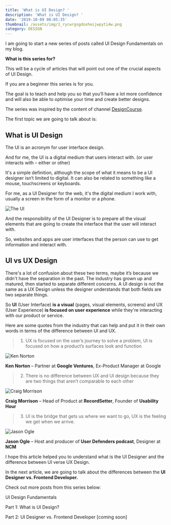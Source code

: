 ```yaml
---
title: 'What is UI Design? '
description: 'What is UI Design? '
date: '2019-10-09 08:05:35'
thumbnail: /assets/img/1_rycwrgsgdoxheijwpyti4w.png
category: DESIGN
---
```

I am going to start a new series of posts called UI Design Fundamentals on my blog.

**What is this series for?**

This will be a cycle of articles that will point out one of the crucial aspects of UI Design.

If you are a beginner this series is for you.

The goal is to teach and help you so that you’ll have a lot more confidence and will also be able to optimise your time and create better designs.

The series was inspired by the content of channel [DesignCourse](https://www.youtube.com/channel/UCVyRiMvfUNMA1UPlDPzG5Ow).

The first topic we are going to talk about is:

## What is UI Design

The UI is an acronym for user interface design.

And for me, the UI is a digital medium that users interact with. (or user interacts with – either or other)

It's a simple definition, although the scope of what it means to be a UI designer isn’t limited to digital. It can also be related to something like a mouse, touchscreens or keyboards.

For me, as a UI Designer for the web, it's the digital medium I work with, usually a screen in the form of a monitor or a phone.

![The UI](/assets/img/1_rycwrgsgdoxheijwpyti4w.png "The UI")

And the responsibility of the UI Designer is to prepare all the visual elements that are going to create the interface that the user will interact with.

So, websites and apps are user interfaces that the person can use to get information and interact with.

## UI vs UX Design

There's a lot of confusion about these two terms, maybe it’s because we didn't have the separation in the past. The industry has grown up and matured, then started to separate different concerns. A UI design is not the same as a UX Design unless the designer understands that both fields are two separate things.

So **UI** (User Interface) **is a visual** (pages, visual elements, screens) and UX (User Experience) **is focused on user experience** while they're interacting with our product or service.

Here are some quotes from the industry that can help and put it in their own words in terms of the difference between UI and UX.

> 1. UX is focused on the user’s journey to solve a problem, UI is focused on how a product’s surfaces look and function

![Ken Norton](/assets/img/ken-norton.png "Ken Norton")

**Ken Norton** – Partner at **Google Ventures**, Ex-Product Manager at Google

> 2. There is no difference between UX and UI design because they are two things that aren’t comparable to each other

![Craig Morrison](/assets/img/craig-morrison.png "Craig Morrison")

**Craig Morrison** – Head of Product at **RecordSetter**, Founder of **Usability Hour**

> 3. UI is the bridge that gets us where we want to go, UX is the feeling we get when we arrive.

![Jason Ogle](/assets/img/jasonogle-2.png "Jason Ogle")

**Jason Ogle** – Host and producer of **User Defenders podcast**, Designer at **NCM**

I hope this article helped you to understand what is the UI Designer and the difference between UI verse UX Design.

In the next article, we are going to talk about the differences between the **UI Designer vs. Frontend Developer.**

Check out more posts from this series below:

UI Design Fundamentals 

Part 1: What is UI Design?  

Part 2: UI Designer vs. Frontend Developer \[coming soon]
